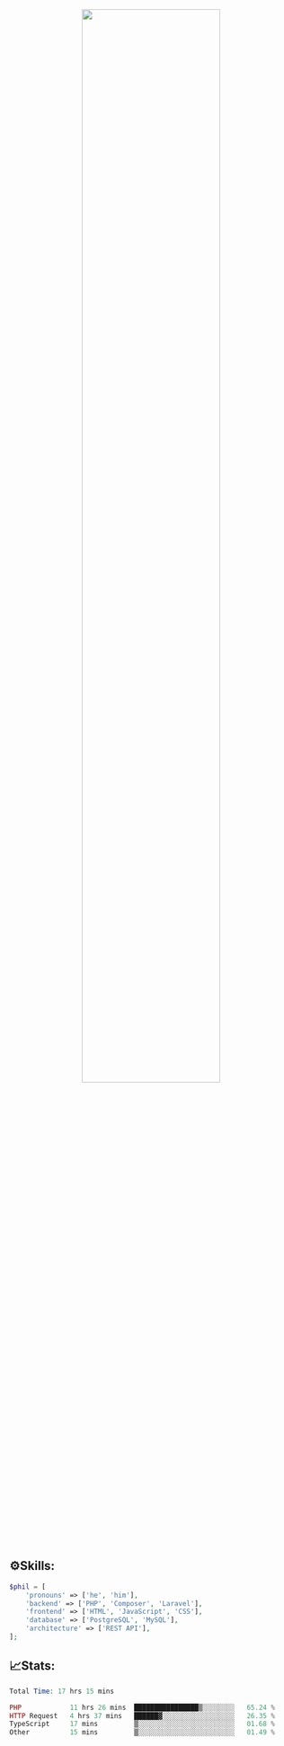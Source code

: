<div align="center">
<img src="https://readme-typing-svg.demolab.com?font=Inconsolata&weight=500&size=50&duration=4000&pause=300&color=A7A459&center=true&vCenter=true&multiline=true&repeat=false&random=false&width=1300&height=140&lines=Hello,+Привет;I'm+Philip+a+beginner+backend+developer+in+php" width="70%" />
</div>

## ⚙️Skills:
```php
$phil = [
    'pronouns' => ['he', 'him'],
    'backend' => ['PHP', 'Composer', 'Laravel'],
    'frontend' => ['HTML', 'JavaScript', 'CSS'],
    'database' => ['PostgreSQL', 'MySQL'],
    'architecture' => ['REST API'],
];
```
## 📈Stats:
<!--START_SECTION:waka-->

```PHP
Total Time: 17 hrs 15 mins

PHP            11 hrs 26 mins  ████████████████▒░░░░░░░░   65.24 %
HTTP Request   4 hrs 37 mins   ██████▓░░░░░░░░░░░░░░░░░░   26.35 %
TypeScript     17 mins         ▒░░░░░░░░░░░░░░░░░░░░░░░░   01.68 %
Other          15 mins         ▒░░░░░░░░░░░░░░░░░░░░░░░░   01.49 %
```

<!--END_SECTION:waka-->

